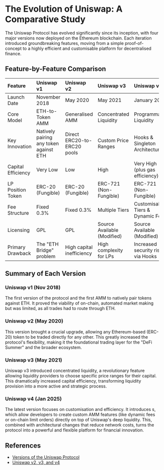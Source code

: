 # The Evolution of Uniswap: A Comparative Study

The Uniswap Protocol has evolved significantly since its inception, with four major versions now deployed on the Ethereum blockchain. Each iteration introduced groundbreaking features, moving from a simple proof-of-concept to a highly efficient and customisable platform for decentralised finance.

## Feature-by-Feature Comparison

| Feature            | Uniswap v1                             | Uniswap v2                  | Uniswap v3                  | Uniswap v4                         |
|:-------------------|:---------------------------------------|:----------------------------|:----------------------------|:-----------------------------------|
| Launch Date        | November 2018                          | May 2020                    | May 2021                    | January 2025                       |
| Core Model         | ETH-to-Token AMM                       | Generalised AMM             | Concentrated Liquidity      | Programmable Liquidity             |
| Key Innovation     | Natively pairing any token against ETH | Direct ERC20-to-ERC20 pools | Custom Price Ranges         | Hooks & Singleton Architecture     |
| Capital Efficiency | Very Low                               | Low                         | High                        | Very High (plus gas efficiency)    |
| LP Position Token  | ERC-20 (Fungible)                      | ERC-20 (Fungible)           | ERC-721 (Non-Fungible)      | ERC-721 (Non-Fungible)             |
| Fee Structure      | Fixed 0.3%                             | Fixed 0.3%                  | Multiple Tiers              | Customisable Tiers & Dynamic Fees  |
| Licensing          | GPL                                    | GPL                         | Source Available (Modified) | Source Available (Modified)        |
| Primary Drawback   | The "ETH Bridge" problem               | High capital inefficiency   | High complexity for LPs     | Increased security risks via Hooks |

## Summary of Each Version

### Uniswap v1 (Nov 2018)

The first version of the protocol and the first AMM to natively pair tokens against ETH. It proved the viability of on-chain, automated market making but was limited, as all trades had to route through ETH.

### Uniswap v2 (May 2020)

This version brought a crucial upgrade, allowing any Ethereum-based (ERC-20) token to be traded directly for any other. This greatly increased the protocol's flexibility, making it the foundational trading layer for the "DeFi Summer" and the broader ecosystem.

### Uniswap v3 (May 2021)

Uniswap v3 introduced concentrated liquidity, a revolutionary feature allowing liquidity providers to choose specific price ranges for their capital. This dramatically increased capital efficiency, transforming liquidity provision into a more active and strategic process.

### Uniswap v4 (Jan 2025)

The latest version focuses on customisation and efficiency. It introduces s, which allow developers to create custom AMM features (like dynamic fees or on-chain limit orders) directly on top of Uniswap's deep liquidity. This, combined with architectural changes that reduce network costs, turns the protocol into a powerful and flexible platform for financial innovation.

## References

- [Versions of the Uniswap Protocol](https://support.uniswap.org/hc/en-us/sections/35946060713997-Versions-of-the-Uniswap-Protocol)
- [Uniswap v2, v3, and v4](https://support.uniswap.org/hc/en-us/articles/7425482965517-Uniswap-v2-v3-and-v4)
